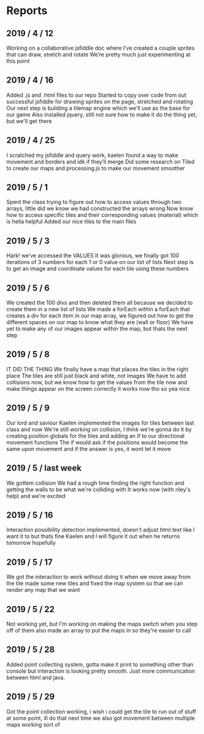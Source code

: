 # Reports

## 2019 / 4 / 12
Working on a collaborative jsfiddle doc where I’ve created a couple sprites that can draw, stretch and rotate
We’re pretty much just experimenting at this point

## 2019 / 4 / 16
Added .js and .html files to our repo
Started to copy over code from out successful jsfiddle for drawing sprites on the page, stretched and rotating
Our next step is building a tilemap engine which we'll use as the base for our game
Also installed jquery, still not sure how to make it do the thing yet, but we'll get there

## 2019 / 4 / 25
I scratched my jsfiddle and query work, kaelen found a way to make movement and borders and idk if they’ll merge
Did some research on Tiled to create our maps and processing.js to make our movement smoother

## 2019 / 5 / 1
Spent the class trying to figure out how to access values through two arrays, little did we know we had constructed the arrays wrong
Now know how to access specific tiles and their corresponding values (material) which is hella helpful
Added our nice tiles to the main files

## 2019 / 5 / 3
Hark! we’ve accessed the VALUES
It was glorious, we finally got 100 iterations of 3 numbers for each 1 or 0 value on our list of lists
Next step is to get an image and coordinate values for each tile using these numbers


## 2019 / 5 / 6
We created the 100 divs and then deleted them all because we decided to create them in a new list of lists
We made a forEach within a forEach that creates a div for each item in our map array, we figured out how to get the different spaces on our map to know what they are (wall or floor)
We have yet to make any of our images appear within the map, but thats the next step

## 2019 / 5 / 8
IT DID THE THING
We finally have a map that places the tiles in the right place
The tiles are still just black and white, not images
We have to add collisions now, but we know how to get the values from the tile now and make things appear on the screen correctly
it works now tho so yea nice

## 2019 / 5 / 9
Our lord and saviour Kaelen implemented the images for tiles between last class and now
We're still working on collision, I think we're gonna do it by creating position globals for the tiles and adding an if to our directional movement functions
The if would ask if the positions would become the same upon movement and if the answer is yes, it wont let it move

## 2019 / 5 / last week
We gottem collision
We had a rough time finding the right function and getting the walls to be what we're colliding with
It works now (with riley's help) and we're excited

## 2019 / 5 / 16
Interaction possibility detection implemented, doesn't adjust html text like I want it to but thats fine
Kaelen and I will figure it out when he returns tomorrow hopefully

## 2019 / 5 / 17
We got the interaction to work without doing it when we move away from the tile
made some new tiles and fixed the map system so that we can render any map that we want


## 2019 / 5 / 22
Not working yet, but I'm working on making the maps switch when you step off of them
also made an array to put the maps in so they're easier to call

## 2019 / 5 / 28
Added point collecting system, gotta make it print to something other than console but interaction is looking pretty smooth. Just more communication between html and java.

## 2019 / 5 / 29
Got the point collection working, i wish i could get the tile to run out of stuff at some point, ill do that next time
we also got movement between multiple maps working sort of